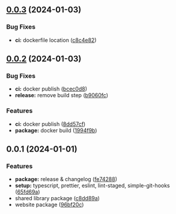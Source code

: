 ## [0.0.3](https://github.com/coldrun/monorepo-typescript/compare/v0.0.2...v0.0.3) (2024-01-03)

### Bug Fixes

- **ci:** dockerfile location ([c8c4e82](https://github.com/coldrun/monorepo-typescript/commit/c8c4e82e546311afacedcd9e80ad5e14a814025c))

## [0.0.2](https://github.com/coldrun/monorepo-typescript/compare/v0.0.1...v0.0.2) (2024-01-03)

### Bug Fixes

- **ci:** docker publish ([bcec0d8](https://github.com/coldrun/monorepo-typescript/commit/bcec0d833e7dfbea3cf6d39424a69e9da2f3db8f))
- **release:** remove build step ([b9060fc](https://github.com/coldrun/monorepo-typescript/commit/b9060fc5bf43d00a3cbd312b9e00eff91e7cb7d0))

### Features

- **ci:** docker publish ([8dd57cf](https://github.com/coldrun/monorepo-typescript/commit/8dd57cfc3a722d9b1dd0ebfff5bd47b0a6fcdf6e))
- **package:** docker build ([1994f9b](https://github.com/coldrun/monorepo-typescript/commit/1994f9b21548c41099f3daca5a09962d532e866a))

## 0.0.1 (2024-01-01)

### Features

- **package:** release & changelog ([fe74288](https://github.com/coldrun/monorepo-typescript/commit/fe74288d5fa5f1c5457154bc403c9370f0cfaa9d))
- **setup:** typescript, prettier, eslint, lint-staged, simple-git-hooks ([65fd69a](https://github.com/coldrun/monorepo-typescript/commit/65fd69a4fba0be8dbabcaab2604641ed6e692d09))
- shared library package ([c8dd89a](https://github.com/coldrun/monorepo-typescript/commit/c8dd89a33a3163761d17563f55d1139bf09944a6))
- website package ([96bf20c](https://github.com/coldrun/monorepo-typescript/commit/96bf20c7e8cdf3bfcc29f2bb153fdcde3b0caca0))
